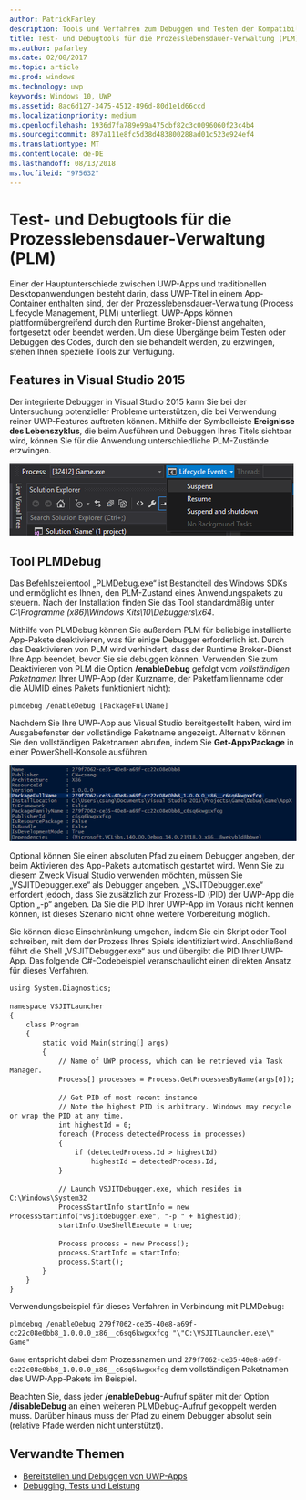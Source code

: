 ```yaml
---
author: PatrickFarley
description: Tools und Verfahren zum Debuggen und Testen der Kompatibilität Ihrer App mit der Prozesslebensdauer-Verwaltung.
title: Test- und Debugtools für die Prozesslebensdauer-Verwaltung (PLM)
ms.author: pafarley
ms.date: 02/08/2017
ms.topic: article
ms.prod: windows
ms.technology: uwp
keywords: Windows 10, UWP
ms.assetid: 8ac6d127-3475-4512-896d-80d1e1d66ccd
ms.localizationpriority: medium
ms.openlocfilehash: 1936d7fa789e99a475cbf82c3c0096060f23c4b4
ms.sourcegitcommit: 897a111e8fc5d38d483800288ad01c523e924ef4
ms.translationtype: MT
ms.contentlocale: de-DE
ms.lasthandoff: 08/13/2018
ms.locfileid: "975632"
---
```

# <a name="testing-and-debugging-tools-for-process-lifetime-management-plm"></a>Test- und Debugtools für die Prozesslebensdauer-Verwaltung (PLM)

Einer der Hauptunterschiede zwischen UWP-Apps und traditionellen Desktopanwendungen besteht darin, dass UWP-Titel in einem App-Container enthalten sind, der der Prozesslebensdauer-Verwaltung (Process Lifecycle Management, PLM) unterliegt. UWP-Apps können plattformübergreifend durch den Runtime Broker-Dienst angehalten, fortgesetzt oder beendet werden. Um diese Übergänge beim Testen oder Debuggen des Codes, durch den sie behandelt werden, zu erzwingen, stehen Ihnen spezielle Tools zur Verfügung.

## <a name="features-in-visual-studio-2015"></a>Features in Visual Studio 2015

Der integrierte Debugger in Visual Studio 2015 kann Sie bei der Untersuchung potenzieller Probleme unterstützen, die bei Verwendung reiner UWP-Features auftreten können. Mithilfe der Symbolleiste **Ereignisse des Lebenszyklus**, die beim Ausführen und Debuggen Ihres Titels sichtbar wird, können Sie für die Anwendung unterschiedliche PLM-Zustände erzwingen.

![Symbolleiste „Ereignisse des Lebenszyklus“](images/gs-debug-uwp-apps-001.png)

## <a name="the-plmdebug-tool"></a>Tool PLMDebug

Das Befehlszeilentool „PLMDebug.exe“ ist Bestandteil des Windows SDKs und ermöglicht es Ihnen, den PLM-Zustand eines Anwendungspakets zu steuern. Nach der Installation finden Sie das Tool standardmäßig unter *C:\Programme (x86)\Windows Kits\10\Debuggers\x64*. 

Mithilfe von PLMDebug können Sie außerdem PLM für beliebige installierte App-Pakete deaktivieren, was für einige Debugger erforderlich ist. Durch das Deaktivieren von PLM wird verhindert, dass der Runtime Broker-Dienst Ihre App beendet, bevor Sie sie debuggen können. Verwenden Sie zum Deaktivieren von PLM die Option **/enableDebug** gefolgt vom *vollständigen Paketnamen* Ihrer UWP-App (der Kurzname, der Paketfamilienname oder die AUMID eines Pakets funktioniert nicht):

```
plmdebug /enableDebug [PackageFullName]
```

Nachdem Sie Ihre UWP-App aus Visual Studio bereitgestellt haben, wird im Ausgabefenster der vollständige Paketname angezeigt. Alternativ können Sie den vollständigen Paketnamen abrufen, indem Sie **Get-AppxPackage** in einer PowerShell-Konsole ausführen.

![Ausführen von Get-AppxPackage](images/gs-debug-uwp-apps-003.png)

Optional können Sie einen absoluten Pfad zu einem Debugger angeben, der beim Aktivieren des App-Pakets automatisch gestartet wird. Wenn Sie zu diesem Zweck Visual Studio verwenden möchten, müssen Sie „VSJITDebugger.exe“ als Debugger angeben. „VSJITDebugger.exe“ erfordert jedoch, dass Sie zusätzlich zur Prozess-ID (PID) der UWP-App die Option „-p“ angeben. Da Sie die PID Ihrer UWP-App im Voraus nicht kennen können, ist dieses Szenario nicht ohne weitere Vorbereitung möglich.

Sie können diese Einschränkung umgehen, indem Sie ein Skript oder Tool schreiben, mit dem der Prozess Ihres Spiels identifiziert wird. Anschließend führt die Shell „VSJITDebugger.exe“ aus und übergibt die PID Ihrer UWP-App. Das folgende C#-Codebeispiel veranschaulicht einen direkten Ansatz für dieses Verfahren.

```
using System.Diagnostics;

namespace VSJITLauncher
{
    class Program
    {
        static void Main(string[] args)
        {
            // Name of UWP process, which can be retrieved via Task Manager.
            Process[] processes = Process.GetProcessesByName(args[0]);

            // Get PID of most recent instance
            // Note the highest PID is arbitrary. Windows may recycle or wrap the PID at any time.
            int highestId = 0;
            foreach (Process detectedProcess in processes)
            {
                if (detectedProcess.Id > highestId)
                    highestId = detectedProcess.Id;
            }

            // Launch VSJITDebugger.exe, which resides in C:\Windows\System32
            ProcessStartInfo startInfo = new ProcessStartInfo("vsjitdebugger.exe", "-p " + highestId);
            startInfo.UseShellExecute = true;

            Process process = new Process();
            process.StartInfo = startInfo;
            process.Start();
        }
    }
}
```

Verwendungsbeispiel für dieses Verfahren in Verbindung mit PLMDebug:

```
plmdebug /enableDebug 279f7062-ce35-40e8-a69f-cc22c08e0bb8_1.0.0.0_x86__c6sq6kwgxxfcg "\"C:\VSJITLauncher.exe\" Game"
```
`Game` entspricht dabei dem Prozessnamen und `279f7062-ce35-40e8-a69f-cc22c08e0bb8_1.0.0.0_x86__c6sq6kwgxxfcg` dem vollständigen Paketnamen des UWP-App-Pakets im Beispiel.

Beachten Sie, dass jeder **/enableDebug**-Aufruf später mit der Option **/disableDebug** an einen weiteren PLMDebug-Aufruf gekoppelt werden muss. Darüber hinaus muss der Pfad zu einem Debugger absolut sein (relative Pfade werden nicht unterstützt).

## <a name="related-topics"></a>Verwandte Themen
- [Bereitstellen und Debuggen von UWP-Apps](deploying-and-debugging-uwp-apps.md)
- [Debugging, Tests und Leistung](index.md)

